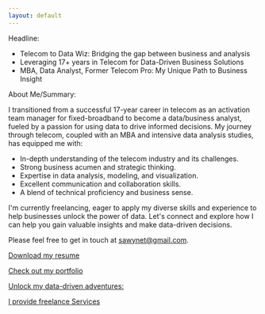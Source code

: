 ```yaml
---
layout: default
---
```


Headline:

 -  Telecom to Data Wiz: Bridging the gap between business and analysis
 -  Leveraging 17+ years in Telecom for Data-Driven Business Solutions
 -  MBA, Data Analyst, Former Telecom Pro: My Unique Path to Business Insight

About Me/Summary:

I transitioned from a successful 17-year career in telecom as an activation team manager for fixed-broadband to become a data/business analyst, fueled by a passion for using data to drive informed decisions. My journey through telecom, coupled with an MBA and intensive data analysis studies, has equipped me with:

 -  In-depth understanding of the telecom industry and its challenges.
 -  Strong business acumen and strategic thinking.
 -  Expertise in data analysis, modeling, and visualization.
 -  Excellent communication and collaboration skills.
 -  A blend of technical proficiency and business sense.

I'm currently freelancing, eager to apply my diverse skills and experience to help businesses unlock the power of data. Let's connect and explore how I can help you gain valuable insights and make data-driven decisions.


Please feel free to get in touch at [sawynet@gmail.com](mailto:sawwynet@gmail.com). 

[Download my resume](./Alsawy_Mohamed.pdf)

[Check out my portfolio](./portfolio.md)

[Unlock my data-driven adventures:](./accounts.md)

[I provide freelance Services](./consulting.md)

